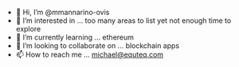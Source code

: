 - 👋 Hi, I’m @mmannarino-ovis
- 👀 I’m interested in ... too many areas to list yet not enough time to explore
- 🌱 I’m currently learning ... ethereum
- 💞️ I’m looking to collaborate on ... blockchain apps
- 📫 How to reach me ... michael@equteq.com

<!---
mmannarino-ovis/mmannarino-ovis is a ✨ special ✨ repository because its `README.md` (this file) appears on your GitHub profile.
You can click the Preview link to take a look at your changes.
--->
